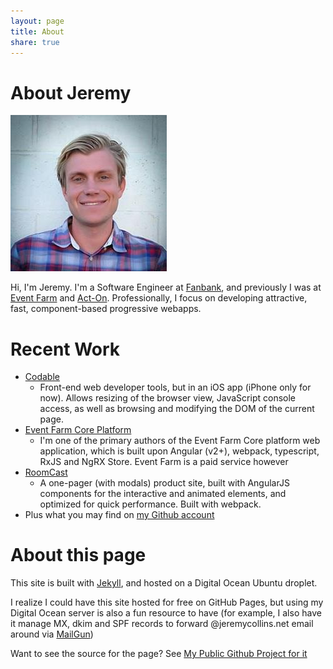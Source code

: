 ```yaml
---
layout: page
title: About
share: true
---
```


# About Jeremy

<img src="/images/mugshot.jpg" alt="Jeremy Collins" class="mugshot">

Hi, I'm Jeremy. I'm a Software Engineer at [Fanbank](fanbank.com), and previously I was at [Event Farm](eventfarm.com) and [Act-On](act-on.com). Professionally, I focus on developing attractive, fast, component-based progressive webapps.

# Recent Work
* [Codable](http://appstore.com/codable)
    * Front-end web developer tools, but in an iOS app (iPhone only for now). Allows resizing of the browser view, JavaScript console access, as well as browsing and modifying the DOM of the current page.
* [Event Farm Core Platform](https://eventfarm.com)
    * I'm one of the primary authors of the Event Farm Core platform web application, which is built upon Angular (v2+), webpack, typescript, RxJS and NgRX Store. Event Farm is a paid service however 
* [RoomCast](http://roomcast.teleadapt.com)
    * A one-pager (with modals) product site, built with AngularJS components for the interactive and animated elements, and optimized for quick performance. Built with webpack.
* Plus what you may find on [my Github account](https://github.com/jdodsoncollins)

# About this page

This site is built with [Jekyll](https://jekyllrb.com), and hosted on a Digital Ocean Ubuntu droplet. 

I realize I could have this site hosted for free on GitHub Pages, but using my Digital Ocean server is also a fun resource to have (for example, I also have it manage MX, dkim and SPF records to forward @jeremycollins.net email around via [MailGun](https://mailgun.com))

Want to see the source for the page? See [My Public Github Project for it](https://github.com/jdodsoncollins/JeremyCollinsDotNet)


